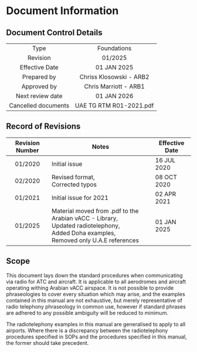 # Document Information
## Document Control Details
|                     |                         |
|:-------------------:|:-----------------------:|
|         Type        |       Foundations       |
|       Revision      |         01/2025         |
|    Effective Date   |       01 JAN 2025       |
|     Prepared by     | Chriss Klosowski - ARB2 |
|     Approved by     |  Chris Marriott - ARB1  |
|   Next review date  |       01 JAN 2026       |
| Cancelled documents | UAE TG RTM R01-2021.pdf |

## Record of Revisions
| Revision Number | Notes                                                                                                                                       | Effective Date |
|:---------------:|---------------------------------------------------------------------------------------------------------------------------------------------|----------------|
|     01/2020     | Initial issue                                                                                                                               | 16 JUL 2020    |
|     02/2020     | Revised format,<br>Corrected typos                                                                                                          | 08 OCT 2020    |
|     01/2021     | Initial issue for 2021                                                                                                                      | 02 APR 2021    |
|     01/2025     | Material moved from .pdf to the Arabian vACC - Library,<br>Updated radiotelephony,<br>Added Doha examples,<br>Removed only U.A.E references | 01 JAN 2025    |

## Scope
This document lays down the standard procedures when communicating via radio for ATC and aircraft. It is applicable to all aerodromes and aircraft operating withing Arabian vACC airspace. It is not possible to provide phraseologies to cover every situation which may arise, and the examples contained in this manual are not exhaustive, but merely representative of radio telephony phraseology in common use, however if standard phrases are adhered to any possible ambiguity will be reduced to minimum.

The radiotelephony examples in this manual are generalised to apply to all airports. Where there is a discrepancy between the radiotelephony procedures specified in SOPs and the procedures specified in this manual, the former should take precedent.